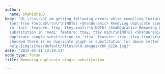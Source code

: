 ```yaml
---
author:
  name: shahidr100
body: "Hi,\r\n\r\nI am getting following errors while compiling feature or generating
  font from FontLab\r\n\r\n[NOTE] <ShahQuranic> Removing duplicate single substitution
  in 'init' feature: ttey, ttey.init\r\n[NOTE] <ShahQuranic> Removing duplicate single
  substitution in 'medi' feature: ttey, ttey.mid\r\n[NOTE] <ShahQuranic> Removing
  duplicate single substitution in 'fina' feature: ttey, ttey.final\r\n\r\nI have
  checked there is no duplicate glyph or substitution for above letter ttey. \r\nPlease
  help.[img:sites/default/files/old-images/chk_6228.jpg]"
date: '2013-05-31 12:39:21'
node_type: forum
title: Removing duplicate single substitution

---
```

